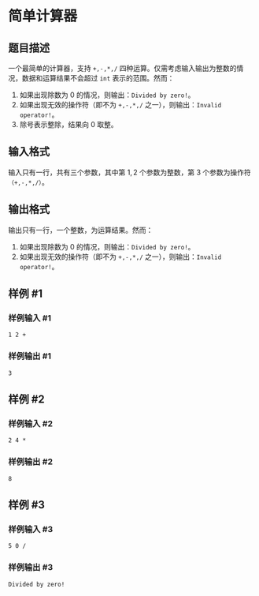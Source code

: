 # 简单计算器

## 题目描述

一个最简单的计算器，支持 `+,-,*,/` 四种运算。仅需考虑输入输出为整数的情况，数据和运算结果不会超过 `int` 表示的范围。然而：

1. 如果出现除数为 $0$ 的情况，则输出：`Divided by zero!`。
2. 如果出现无效的操作符（即不为 `+,-,*,/` 之一），则输出：`Invalid operator!`。
3. 除号表示整除，结果向 0 取整。

## 输入格式

输入只有一行，共有三个参数，其中第 $1,2$ 个参数为整数，第 $3$ 个参数为操作符 `（+,-,*,/）`。

## 输出格式

输出只有一行，一个整数，为运算结果。然而：

1. 如果出现除数为 $0$ 的情况，则输出：`Divided by zero!`。
2. 如果出现无效的操作符（即不为 `+,-,*,/` 之一），则输出：`Invalid operator!`。

## 样例 #1

### 样例输入 #1

```
1 2 +
```

### 样例输出 #1

```
3
```

## 样例 #2

### 样例输入 #2

```
2 4 *
```

### 样例输出 #2

```
8
```

## 样例 #3

### 样例输入 #3

```
5 0 /
```

### 样例输出 #3

```
Divided by zero!
```

